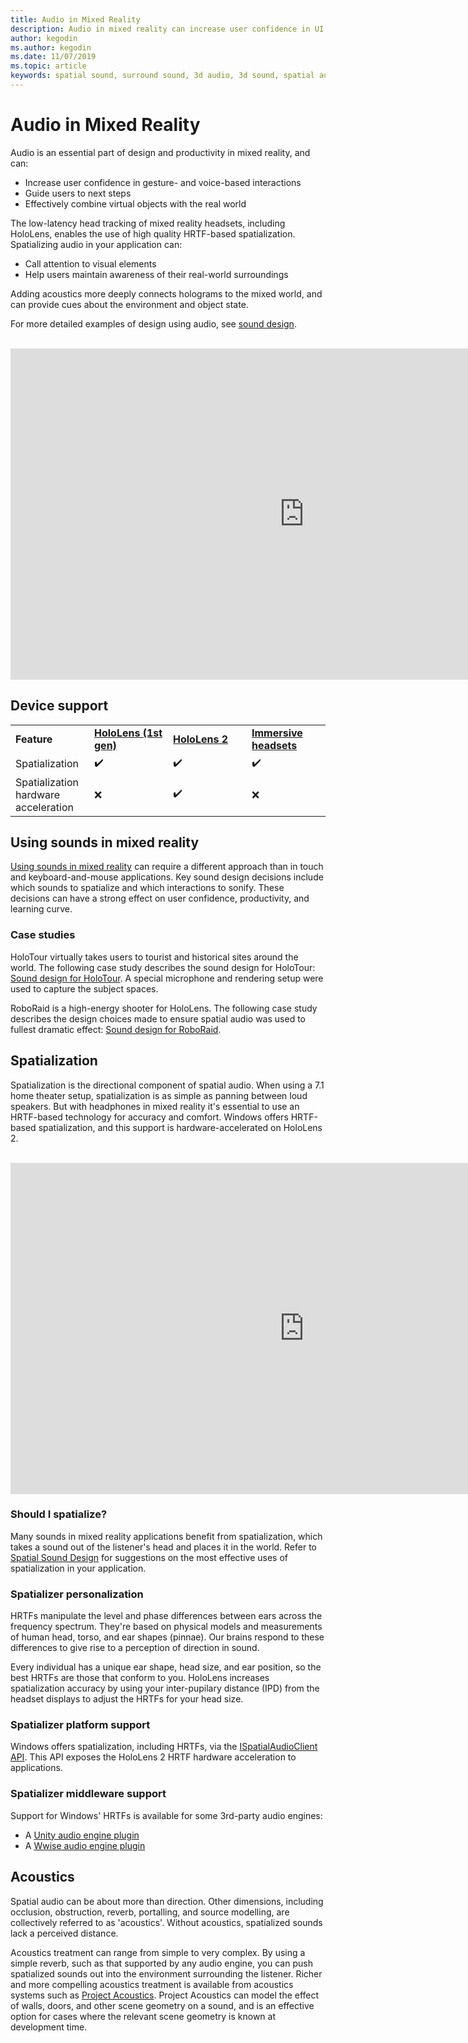 ```yaml
---
title: Audio in Mixed Reality
description: Audio in mixed reality can increase user confidence in UI interactions and immerse users in the experience.
author: kegodin
ms.author: kegodin
ms.date: 11/07/2019
ms.topic: article
keywords: spatial sound, surround sound, 3d audio, 3d sound, spatial audio
---
```


# Audio in Mixed Reality
Audio is an essential part of design and productivity in mixed reality, and can:
* Increase user confidence in gesture- and voice-based interactions
* Guide users to next steps
* Effectively combine virtual objects with the real world

The low-latency head tracking of mixed reality headsets, including HoloLens, enables the use of high quality HRTF-based spatialization. Spatializing audio in your application can:
* Call attention to visual elements
* Help users maintain awareness of their real-world surroundings

Adding acoustics more deeply connects holograms to the mixed world, and can provide cues about the environment and object state.

For more detailed examples of design using audio, see [sound design](spatial-sound-design.md).

<br>

<iframe width="940" height="530" src="https://www.youtube.com/embed/PTPvx7mDon4" frameborder="0" allow="accelerometer; autoplay; encrypted-media; gyroscope; picture-in-picture" allowfullscreen></iframe>

## Device support

<table>
    <colgroup>
    <col width="25%" />
    <col width="25%" />
    <col width="25%" />
    <col width="25%" />
    </colgroup>
    <tr>
        <td><strong>Feature</strong></td>
        <td><a href="hololens-hardware-details.md"><strong>HoloLens (1st gen)</strong></a></td>
        <td><a href="https://docs.microsoft.com/hololens/hololens2-hardware"><strong>HoloLens 2</strong></td>
        <td><a href="immersive-headset-hardware-details.md"><strong>Immersive headsets</strong></a></td>
    </tr>
     <tr>
        <td>Spatialization</td>
        <td>✔️</td>
        <td>✔️</td>
        <td>✔️</td>
    </tr>
     <tr>
        <td>Spatialization hardware acceleration</td>
        <td>❌</td>
        <td>✔️</td>
        <td>❌</td>
    </tr>
</table>

## Using sounds in mixed reality
[Using sounds in mixed reality](spatial-sound-design.md) can require a different approach than in touch and keyboard-and-mouse applications. Key sound design decisions include which sounds to spatialize and which interactions to sonify. These decisions can have a strong effect on user confidence, productivity, and learning curve.

### Case studies
HoloTour virtually takes users to tourist and historical sites around the world. The following case study describes the sound design for HoloTour: [Sound design for HoloTour](case-study-spatial-sound-design-for-holotour.md). A special microphone and rendering setup were used to capture the subject spaces.

RoboRaid is a high-energy shooter for HoloLens. The following case study describes the design choices made to ensure spatial audio was used to fullest dramatic effect: [Sound design for RoboRaid](case-study-using-spatial-sound-in-roboraid.md).

## Spatialization
Spatialization is the directional component of spatial audio. When using a 7.1 home theater setup, spatialization is as simple as panning between loud speakers. But with headphones in mixed reality it's essential to use an HRTF-based technology for accuracy and comfort. Windows offers HRTF-based spatialization, and this support is hardware-accelerated on HoloLens 2.

<br>

<iframe width="940" height="530" src="https://www.youtube.com/embed/aB3TDjYklmo" frameborder="0" allow="accelerometer; autoplay; encrypted-media; gyroscope; picture-in-picture" allowfullscreen></iframe>

### Should I spatialize?
Many sounds in mixed reality applications benefit from spatialization, which takes a sound out of the listener's head and places it in the world. Refer to [Spatial Sound Design](spatial-sound-design.md) for suggestions on the most effective uses of spatialization in your application.

### Spatializer personalization
HRTFs manipulate the level and phase differences between ears across the frequency spectrum. They're based on physical models and measurements of human head, torso, and ear shapes (pinnae). Our brains respond to these differences to give rise to a perception of direction in sound. 

Every individual has a unique ear shape, head size, and ear position, so the best HRTFs are those that conform to you. HoloLens increases spatialization accuracy by using your inter-pupilary distance (IPD) from the headset displays to adjust the HRTFs for your head size.

### Spatializer platform support
Windows offers spatialization, including HRTFs, via the [ISpatialAudioClient API](https://docs.microsoft.com/windows/win32/coreaudio/spatial-sound). This API exposes the HoloLens 2 HRTF hardware acceleration to applications.

### Spatializer middleware support
Support for Windows' HRTFs is available for some 3rd-party audio engines:
* A [Unity audio engine plugin](spatial-sound-in-unity.md)
* A [Wwise audio engine plugin](https://www.audiokinetic.com/products/plug-ins/msspatial/)

## Acoustics
Spatial audio can be about more than direction. Other dimensions, including occlusion, obstruction, reverb, portalling, and source modelling, are collectively referred to as 'acoustics'. Without acoustics, spatialized sounds lack a perceived distance.

Acoustics treatment can range from simple to very complex. By using a simple reverb, such as that supported by any audio engine, you can push spatialized sounds out into the environment surrounding the listener. Richer and more compelling acoustics treatment is available from acoustics systems such as [Project Acoustics](https://aka.ms/acoustics). Project Acoustics can model the effect of walls, doors, and other scene geometry on a sound, and is an effective option for cases where the relevant scene geometry is known at development time.

